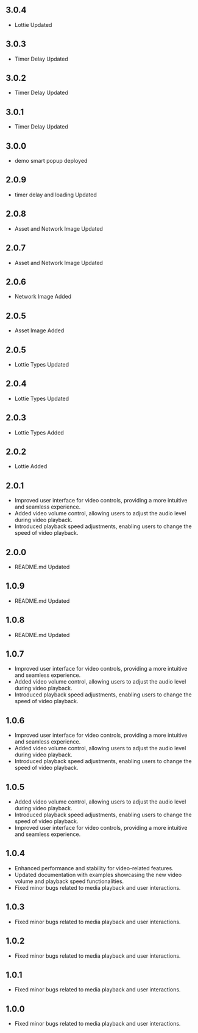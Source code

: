 ## 3.0.4

- Lottie Updated

## 3.0.3

- Timer Delay Updated

## 3.0.2

- Timer Delay Updated

## 3.0.1

- Timer Delay Updated

## 3.0.0

- demo smart popup deployed

## 2.0.9

- timer delay and loading Updated

## 2.0.8

- Asset and Network Image Updated

## 2.0.7

- Asset and Network Image Updated

## 2.0.6

- Network Image Added

## 2.0.5

- Asset Image Added

## 2.0.5

- Lottie Types Updated

## 2.0.4

- Lottie Types Updated

## 2.0.3

- Lottie Types Added

## 2.0.2

- Lottie Added

## 2.0.1

- Improved user interface for video controls, providing a more intuitive and seamless experience.
- Added video volume control, allowing users to adjust the audio level during video playback.
- Introduced playback speed adjustments, enabling users to change the speed of video playback.

## 2.0.0

- README.md Updated

## 1.0.9

- README.md Updated

## 1.0.8

- README.md Updated

## 1.0.7

- Improved user interface for video controls, providing a more intuitive and seamless experience.
- Added video volume control, allowing users to adjust the audio level during video playback.
- Introduced playback speed adjustments, enabling users to change the speed of video playback.

## 1.0.6

- Improved user interface for video controls, providing a more intuitive and seamless experience.
- Added video volume control, allowing users to adjust the audio level during video playback.
- Introduced playback speed adjustments, enabling users to change the speed of video playback.

## 1.0.5

- Added video volume control, allowing users to adjust the audio level during video playback.
- Introduced playback speed adjustments, enabling users to change the speed of video playback.
- Improved user interface for video controls, providing a more intuitive and seamless experience.

## 1.0.4

- Enhanced performance and stability for video-related features.
- Updated documentation with examples showcasing the new video volume and playback speed functionalities.
- Fixed minor bugs related to media playback and user interactions.

## 1.0.3

- Fixed minor bugs related to media playback and user interactions.

## 1.0.2

- Fixed minor bugs related to media playback and user interactions.

## 1.0.1

- Fixed minor bugs related to media playback and user interactions.

## 1.0.0

- Fixed minor bugs related to media playback and user interactions.
